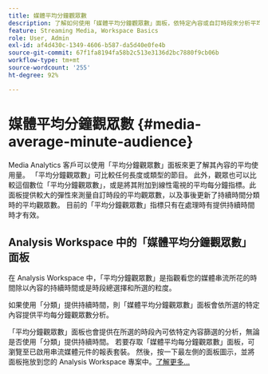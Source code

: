 ```yaml
---
title: 媒體平均分鐘觀眾數
description: 了解如何使用「媒體平均分鐘觀眾數」面板，依特定內容或自訂時段來分析平均分鐘觀眾數。
feature: Streaming Media, Workspace Basics
role: User, Admin
exl-id: af4d430c-1349-4606-b587-da5d40e0fe4b
source-git-commit: 67f1fa8194fa58b2c513e3136d2bc7880f9cb06b
workflow-type: tm+mt
source-wordcount: '255'
ht-degree: 92%

---
```


# 媒體平均分鐘觀眾數 {#media-average-minute-audience}

Media Analytics 客戶可以使用「平均分鐘觀眾數」面板來更了解其內容的平均使用量。 「平均分鐘觀眾數」可比較任何長度或類型的節目。 此外，觀眾也可以比較這個數位「平均分鐘觀眾數」，或是將其附加到線性電視的平均每分鐘指標。此面板提供較大的彈性來測量自訂時段的平均觀眾數，以及事後更新了持續時間分類時的平均觀眾數。 目前的「平均分鐘觀眾數」指標只有在處理時有提供持續時間時才有效。

## Analysis Workspace 中的「媒體平均分鐘觀眾數」面板

在 Analysis Workspace 中，「平均分鐘觀眾數」是指觀看您的媒體串流所花的時間除以內容的持續時間或是時段總選擇和所選的粒度。


如果使用「分類」提供持續時間，則「媒體平均分鐘觀眾數」面板會依所選的特定內容提供平均每分鐘觀眾數分析。

「平均分鐘觀眾數」面板也會提供在所選的時段內可依特定內容篩選的分析，無論是否使用「分類」提供持續時間。 若要存取「媒體平均每分鐘觀眾數」面板，可瀏覽至已啟用串流媒體元件的報表套裝。 然後，按一下最左側的面板圖示，並將面板拖放到您的 Analysis Workspace 專案中。[了解更多...](https://experienceleague.adobe.com/docs/analytics/analyze/analysis-workspace/panels/average-minute-audience-panel.html?lang=zh-Hant)
